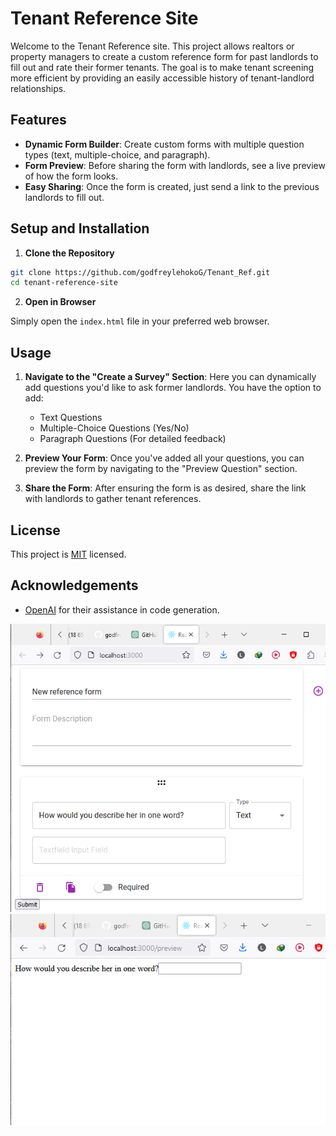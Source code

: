 # Tenant Reference Site

Welcome to the Tenant Reference site. This project allows realtors or property managers to create a custom reference form for past landlords to fill out and rate their former tenants. The goal is to make tenant screening more efficient by providing an easily accessible history of tenant-landlord relationships.

## Features

- **Dynamic Form Builder**: Create custom forms with multiple question types (text, multiple-choice, and paragraph).
- **Form Preview**: Before sharing the form with landlords, see a live preview of how the form looks.
- **Easy Sharing**: Once the form is created, just send a link to the previous landlords to fill out.

## Setup and Installation

1. **Clone the Repository**

```bash
git clone https://github.com/godfreylehokoG/Tenant_Ref.git
cd tenant-reference-site
```

2. **Open in Browser**

Simply open the `index.html` file in your preferred web browser.

## Usage

1. **Navigate to the "Create a Survey" Section**: Here you can dynamically add questions you'd like to ask former landlords. You have the option to add:
    - Text Questions
    - Multiple-Choice Questions (Yes/No)
    - Paragraph Questions (For detailed feedback)

2. **Preview Your Form**: Once you've added all your questions, you can preview the form by navigating to the "Preview Question" section.

3. **Share the Form**: After ensuring the form is as desired, share the link with landlords to gather tenant references.

## License

This project is [MIT](#) licensed.

## Acknowledgements

- [OpenAI](https://www.openai.com/) for their assistance in code generation.

![Formbuilder page](/Screenshot%202023-10-18%20021957.png)
![Preview page](/Screenshot%202023-10-18%20022352.png)
